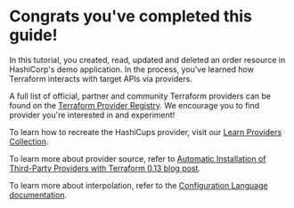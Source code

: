 # Congrats you've completed this guide! 

In this tutorial, you created, read, updated and deleted an order resource in HashiCorp's demo application. In the process, you've learned how Terraform interacts with target APIs via providers.

A full list of official, partner and community Terraform providers can be found on the [Terraform Provider Registry](https://registry.terraform.io/browse/providers). We encourage you to find provider you're interested in and experiment!

To learn how to recreate the HashiCups provider, visit our [Learn Providers Collection](https://learn.hashicorp.com/collections/terraform/providers).

To learn more about provider source, refer to [Automatic Installation of Third-Party Providers with Terraform 0.13 blog post](https://www.hashicorp.com/blog/automatic-installation-of-third-party-providers-with-terraform-0-13).

To learn more about interpolation, refer to the [Configuration Language documentation](https://www.terraform.io/docs/configuration/expressions.html#references-to-resource-attributes).